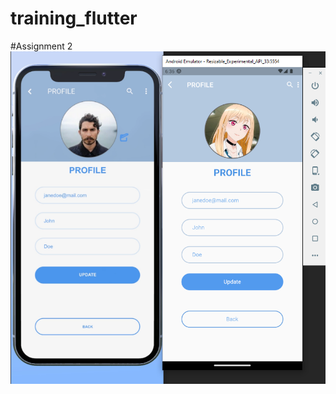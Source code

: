 # training_flutter
#Assignment 2  <br>
![Assignment 2 ScreenShot](https://github.com/KaungPyaeSoneAung2/FlutterAssignments/blob/master/screenshot/Screenshot%202023-05-22%20183658.png?raw=true)
